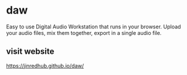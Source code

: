 # daw

Easy to use Digital Audio Workstation that runs in your browser. Upload your audio files, mix them together, export in a single audio file.

## visit website

https://jinredhub.github.io/daw/